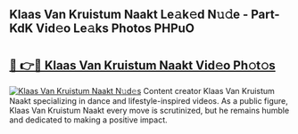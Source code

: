 ## Klaas Van Kruistum Naakt Le𝚊k𝚎d N𝚞𝚍e - Part-KdK Vid𝚎o Le𝚊ks Photos PHPuO

# <h2><a href="http://fb581s.evod.top/?m=Klaas+Van+Kruistum+Naakt">🔗 👉🔴 Klaas Van Kruistum Naakt Vid𝚎o Ph𝚘t𝚘s</a></h2>

[![Klaas Van Kruistum Naakt N𝚞d𝚎s](https://i.imgur.com/8V9OHl7.gif)](http://fb581s.evod.top/?m=Klaas+Van+Kruistum+Naakt)
Content creator Klaas Van Kruistum Naakt specializing in dance and lifestyle-inspired videos. As a public figure, Klaas Van Kruistum Naakt every move is scrutinized, but he remains humble and dedicated to making a positive impact. 
